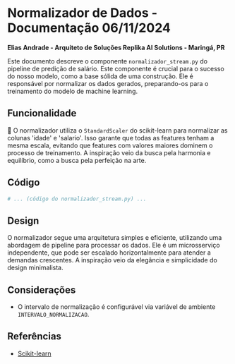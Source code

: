# Normalizador de Dados - Documentação 06/11/2024

**Elias Andrade - Arquiteto de Soluções Replika AI Solutions - Maringá, PR**

Este documento descreve o componente `normalizador_stream.py` do pipeline de predição de salário.  Este componente é crucial para o sucesso do nosso modelo, como a base sólida de uma construção.  Ele é responsável por normalizar os dados gerados, preparando-os para o treinamento do modelo de machine learning.

## Funcionalidade

🔄 O normalizador utiliza o `StandardScaler` do scikit-learn para normalizar as colunas 'idade' e 'salario'.  Isso garante que todas as features tenham a mesma escala, evitando que features com valores maiores dominem o processo de treinamento.  A inspiração veio da busca pela harmonia e equilíbrio, como a busca pela perfeição na arte.

## Código

```python
# ... (código do normalizador_stream.py) ...
```

## Design

O normalizador segue uma arquitetura simples e eficiente, utilizando uma abordagem de pipeline para processar os dados.  Ele é um microsserviço independente, que pode ser escalado horizontalmente para atender a demandas crescentes.  A inspiração veio da elegância e simplicidade do design minimalista.

## Considerações

* O intervalo de normalização é configurável via variável de ambiente `INTERVALO_NORMALIZACAO`.

## Referências

* [Scikit-learn](https://scikit-learn.org/stable/)
